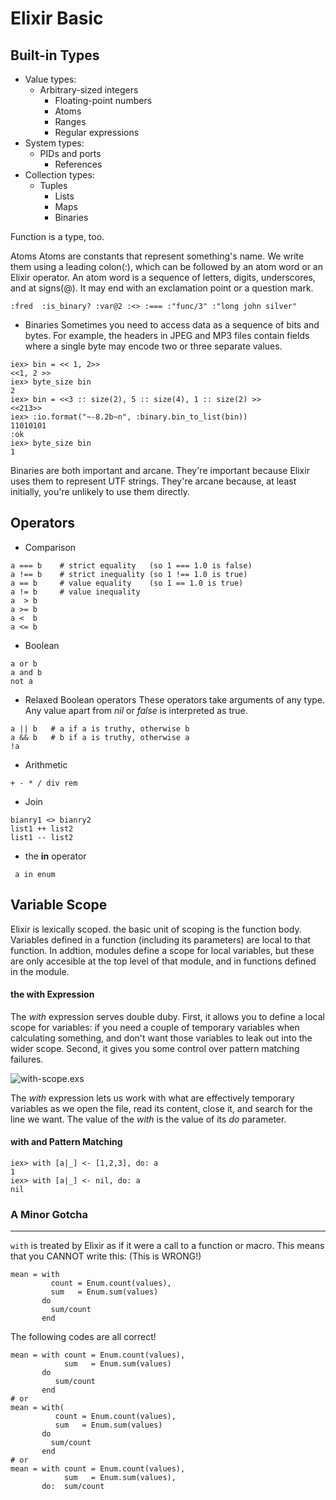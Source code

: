 Elixir Basic
=====

Built-in Types
----
- Value types:
  - Arbitrary-sized integers
	- Floating-point numbers
	- Atoms
	- Ranges
	- Regular expressions
- System types:
  - PIDs and ports
	- References
- Collection types:
  - Tuples
	- Lists
	- Maps
	- Binaries

Function is a type, too.

Atoms
Atoms are constants that represent something's name. We write them using a leading colon(:), which can be followed by an atom word or an Elixir operator.
An atom word is a sequence of letters, digits, underscores, and at signs(@). It may end with an exclamation point or a question mark. 
```
:fred  :is_binary? :var@2 :<> :=== :"func/3" :"long john silver"
```


* Binaries
  Sometimes you need to access data as a sequence of bits and bytes. For example, the headers in JPEG and MP3 files contain fields where a single byte may encode two or three separate values.
```
iex> bin = << 1, 2>>
<<1, 2 >>
iex> byte_size bin
2
iex> bin = <<3 :: size(2), 5 :: size(4), 1 :: size(2) >>
<<213>>
iex> :io.format("~-8.2b~n", :binary.bin_to_list(bin))
11010101
:ok
iex> byte_size bin
1
```
Binaries are both important and arcane. They're important because Elixir uses them to represent UTF strings.
They're arcane because, at least initially, you're unlikely to use them directly.

Operators
----

* Comparison 
```
a === b    # strict equality   (so 1 === 1.0 is false)
a !== b    # strict inequality (so 1 !== 1.0 is true)
a == b     # value equality    (so 1 == 1.0 is true)
a != b     # value inequality
a  > b
a >= b
a <  b
a <= b
```
* Boolean 
```
a or b  
a and b
not a
```
* Relaxed Boolean operators
   These operators take arguments of any type. Any value apart from *nil* or *false* is interpreted as true.
```
a || b   # a if a is truthy, otherwise b
a && b   # b if a is truthy, otherwise a
!a
```

* Arithmetic 

`+ - * / div rem`

* Join 
```
bianry1 <> bianry2
list1 ++ list2
list1 -- list2
```
* the **in** operator

` a in enum`

Variable Scope
----
Elixir is lexically scoped. the basic unit of scoping is the function body.
Variables defined in a function (including its parameters) are local to that function. 
In addtion, modules define a scope for local variables, but these are only accesible at the top level of that module, and in functions defined in the module.

#### the with Expression
  The *with* expression serves double duby. First, it allows you to define a local scope for variables: if you need a couple of temporary variables when calculating something, and don't want  those variables to leak out into the wider scope.
	Second, it gives you some control over pattern matching failures.

![with-scope.exs](with-scope.exs)

The *with* expression lets us work with what are effectively temporary variables as we open the file, read its content, close it, and search for the line we want.
The value of the *with* is the value of its *do* parameter.

#### with and Pattern Matching
```
iex> with [a|_] <- [1,2,3], do: a
1
iex> with [a|_] <- nil, do: a
nil
```

### A Minor Gotcha
----
`with` is treated by Elixir as if it were a call to a function or macro.
This means that you CANNOT write this: 
(This is WRONG!)

```
mean = with
         count = Enum.count(values),
         sum   = Enum.sum(values)
       do
         sum/count
       end
```
The following codes are all correct!
```
mean = with count = Enum.count(values),
            sum   = Enum.sum(values)
       do
          sum/count
       end
# or
mean = with(
          count = Enum.count(values),
          sum   = Enum.sum(values)
       do 
         sum/count
       end
# or
mean = with count = Enum.count(values),
            sum   = Enum.sum(values),
       do:  sum/count
```

